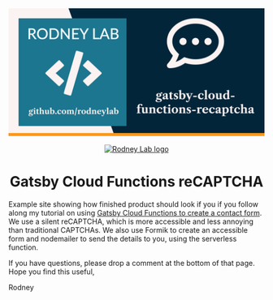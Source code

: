 <img src="./images/rodneylab-github-gatsby-cloud-functions-recaptcha.png" alt="Rodney Lab gatsby-functions-fauna Github banner">

<p align="center">
  <a aria-label="Open Rodney Lab site" href="https://rodneylab.com" rel="nofollow noopener noreferrer">
    <img alt="Rodney Lab logo" src="https://rodneylab.com/assets/icon.png" width="60" />
  </a>
</p>
<h1 align="center">
  Gatsby Cloud Functions reCAPTCHA
</h1>

Example site showing how finished product should look if you if you follow along my tutorial on using <a href="https://rodneylab.com/gatsby-cloud-functions-recaptcha/">Gatsby Cloud Functions to create a contact form</a>. We use a silent reCAPTCHA, which is more accessible and less annoying than traditional CAPTCHAs. We also use Formik to create an accessible form and nodemailer to send the details to you, using the serverless function.

If you have questions, please drop a comment at the bottom of that page. Hope you find this useful,

Rodney
